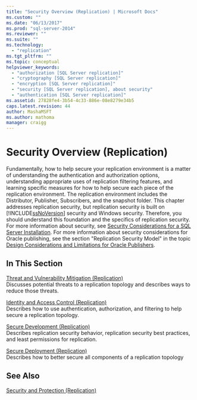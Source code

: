 ```yaml
---
title: "Security Overview (Replication) | Microsoft Docs"
ms.custom: ""
ms.date: "06/13/2017"
ms.prod: "sql-server-2014"
ms.reviewer: ""
ms.suite: ""
ms.technology: 
  - "replication"
ms.tgt_pltfrm: ""
ms.topic: conceptual
helpviewer_keywords: 
  - "authorization [SQL Server replication]"
  - "cryptography [SQL Server replication]"
  - "encryption [SQL Server replication]"
  - "security [SQL Server replication], about security"
  - "authentication [SQL Server replication]"
ms.assetid: 27828fe4-3b54-4c33-886e-08e8279e34b5
caps.latest.revision: 44
author: MashaMSFT
ms.author: mathoma
manager: craigg
---
```

# Security Overview (Replication)
  Fundamentally, how to help secure your replication environment is a matter of understanding the authentication and authorization options, understanding appropriate uses of replication filtering features, and learning specific measures for how to help secure each piece of the replication environment. The replication environment includes the Distributor, Publisher, Subscribers, and the snapshot folder. This chapter addresses replication security, but replication security is built on [!INCLUDE[ssNoVersion](../../../includes/ssnoversion-md.md)] security and Windows security. Therefore, you should understand this foundation and the specifics of replication security. For more information about security, see [Security Considerations for a SQL Server Installation](../../../sql-server/install/security-considerations-for-a-sql-server-installation.md). For more information about security considerations for Oracle publishing, see the section "Replication Security Model" in the topic [Design Considerations and Limitations for Oracle Publishers](../non-sql/design-considerations-and-limitations-for-oracle-publishers.md).  
  
## In This Section  
 [Threat and Vulnerability Mitigation &#40;Replication&#41;](threat-and-vulnerability-mitigation-replication.md)  
 Discusses potential threats to a replication topology and describes ways to reduce those threats.  
  
 [Identity and Access Control &#40;Replication&#41;](identity-and-access-control-replication.md)  
 Describes how to use authentication, authorization, and filtering to help secure a replication topology.  
  
 [Secure Development &#40;Replication&#41;](secure-development-replication.md)  
 Describes replication security behavior, replication security best practices, and least permissions for replication.  
  
 [Secure Deployment &#40;Replication&#41;](secure-deployment-replication.md)  
 Describes how to better secure all components of a replication topology  
  
## See Also  
 [Security and Protection &#40;Replication&#41;](security-and-protection-replication.md)  
  
  
